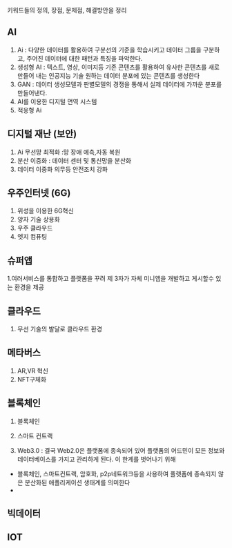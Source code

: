 키워드들의 정의, 장점, 문제점, 해결방안을 정리

## AI
1. Ai : 다양한 데이터를 활용하여 구분선의 기준을 학습시키고 데이터 그룹을 구분하고, 주어진 데이터에 대한 패턴과 특징을 파악한다.
2. 생성형 AI : 텍스트, 영상, 이미지등 기존 콘텐츠를 활용하여 유사한 콘텐츠를 새로 만들어 내는 인공지능 기술 원하는 데이터 분포에 있는 콘텐츠를 생성한다
3. GAN : 데이터 생성모델과 판별모델의 경쟁을 통해서 실제 데이터에 가까운 분포를 만들어낸다.
4. AI를 이용한 디지털 면역 시스템
5. 적응형 Ai

## 디지털 재난 (보안)
1. Ai 무선망 최적화 :망 장애 예측,자동 복원
2. 분산 이중화 : 데이터 센터 및 통신망을 분산화
3. 데이터 이중화 의무등 안전조치 강화

## 우주인터넷 (6G)
1. 위성을 이용한 6G혁신
2. 양자 기술 상용화
3. 우주 클라우드
4. 엣지 컴퓨팅

## 슈퍼앱
1.여러서비스를 통합하고 플랫폼을 꾸려 제 3자가 자체 미니앱을 개발하고 게시할수 있는 환경을 제공

## 클라우드
1. 무선 기술의 발달로 클라우드 환경


## 메타버스
1. AR,VR 혁신
2. NFT구체화

## 블록체인
1. 블록체인

2. 스마트 컨트랙

3. Web3.0 : 결국 Web2.0은 플랫폼에 종속되어 있어 플랫폼의 어드민이 모든 정보와 데이터베이스를 가지고 관리하게 된다. 이 한계를 벗어나기 위해
- 블록체인, 스마트컨트랙, 암호화, p2p네트워크등을 사용하여 플랫폼에 종속되지 않은 분산화된 애플리케이션 생태계를 의미한다
- 
## 빅데이터

## IOT

